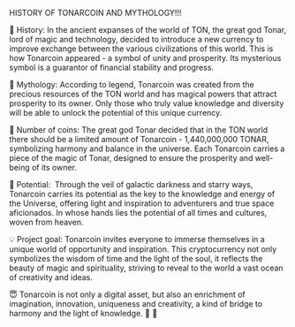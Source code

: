 HISTORY OF TONARCOIN AND MYTHOLOGY!!!

🌟 History:
In the ancient expanses of the world of TON, the great god Tonar, lord of magic and technology, decided to introduce a new currency to improve exchange between the various civilizations of this world. This is how Tonarcoin appeared - a symbol of unity and prosperity. Its mysterious symbol is a guarantor of financial stability and progress.

🌌 Mythology:
According to legend, Tonarcoin was created from the precious resources of the TON world and has magical powers that attract prosperity to its owner. Only those who truly value knowledge and diversity will be able to unlock the potential of this unique currency.

💫 Number of coins:
The great god Tonar decided that in the TON world there should be a limited amount of Tonarcoin - 1,440,000,000 TONAR, symbolizing harmony and balance in the universe. Each Tonarcoin carries a piece of the magic of Tonar, designed to ensure the prosperity and well-being of its owner.

🚀 Potential: 
Through the veil of galactic darkness and starry ways, Tonarcoin carries its potential as the key to the knowledge and energy of the Universe, offering light and inspiration to adventurers and true space aficionados. In whose hands lies the potential of all times and cultures, woven from heaven.

💡 Project goal:
Tonarcoin invites everyone to immerse themselves in a unique world of opportunity and inspiration. This cryptocurrency not only symbolizes the wisdom of time and the light of the soul, it reflects the beauty of magic and spirituality, striving to reveal to the world a vast ocean of creativity and ideas.

😇 Tonarcoin is not only a digital asset, but also an enrichment of imagination, innovation, uniqueness and creativity, a kind of bridge to harmony and the light of knowledge. 🚀 🔮

